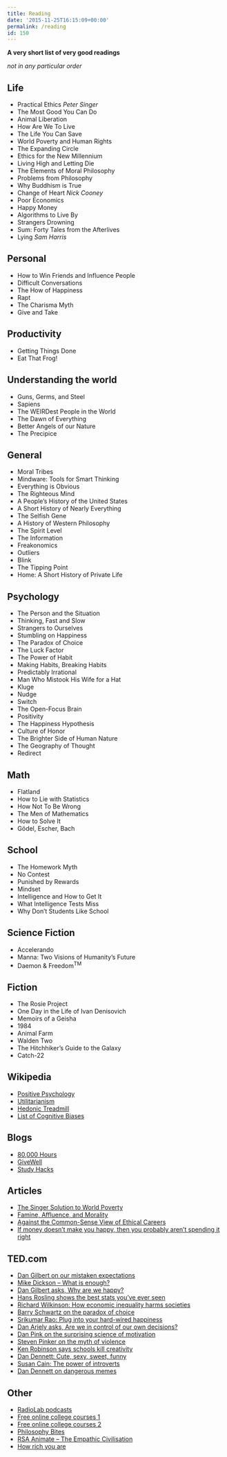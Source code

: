 ```yaml
---
title: Reading
date: '2015-11-25T16:15:09+00:00'
permalink: /reading
id: 150
---
```

**A very short list of very good readings**

_not in any particular order_

## Life

- Practical Ethics _Peter Singer_
- The Most Good You Can Do
- Animal Liberation
- How Are We To Live
- The Life You Can Save
- World Poverty and Human Rights
- The Expanding Circle
- Ethics for the New Millennium
- Living High and Letting Die
- The Elements of Moral Philosophy
- Problems from Philosophy
- Why Buddhism is True
- Change of Heart _Nick Cooney_
- Poor Economics
- Happy Money
- Algorithms to Live By
- Strangers Drowning
- Sum: Forty Tales from the Afterlives
- Lying _Sam Harris_

## Personal

- How to Win Friends and Influence People
- Difficult Conversations
- The How of Happiness
- Rapt
- The Charisma Myth
- Give and Take

## Productivity

- Getting Things Done
- Eat That Frog!

## Understanding the world

- Guns, Germs, and Steel
- Sapiens
- The WEIRDest People in the World
- The Dawn of Everything
- Better Angels of our Nature
- The Precipice

## General

- Moral Tribes
- Mindware: Tools for Smart Thinking
- Everything is Obvious
- The Righteous Mind
- A People’s History of the United States
- A Short History of Nearly Everything
- The Selfish Gene
- A History of Western Philosophy
- The Spirit Level
- The Information
- Freakonomics
- Outliers
- Blink
- The Tipping Point
- Home: A Short History of Private Life

## Psychology

- The Person and the Situation
- Thinking, Fast and Slow
- Strangers to Ourselves
- Stumbling on Happiness
- The Paradox of Choice
- The Luck Factor
- The Power of Habit
- Making Habits, Breaking Habits
- Predictably Irrational
- Man Who Mistook His Wife for a Hat
- Kluge
- Nudge
- Switch
- The Open-Focus Brain
- Positivity
- The Happiness Hypothesis
- Culture of Honor
- The Brighter Side of Human Nature
- The Geography of Thought
- Redirect

## Math

- Flatland
- How to Lie with Statistics
- How Not To Be Wrong
- The Men of Mathematics
- How to Solve It
- Gödel, Escher, Bach

## School

- The Homework Myth
- No Contest
- Punished by Rewards
- Mindset
- Intelligence and How to Get It
- What Intelligence Tests Miss
- Why Don’t Students Like School

## Science Fiction

- Accelerando
- Manna: Two Visions of Humanity’s Future
- Daemon &amp; Freedom<sup>TM</sup>

## Fiction

- The Rosie Project
- One Day in the Life of Ivan Denisovich
- Memoirs of a Geisha
- 1984
- Animal Farm
- Walden Two
- The Hitchhiker’s Guide to the Galaxy
- Catch-22

## Wikipedia

- [Positive Psychology](http://en.wikipedia.org/wiki/Positive_psychology)
- [Utilitarianism](http://en.wikipedia.org/wiki/Utilitarianism)
- [Hedonic Treadmill](http://en.wikipedia.org/wiki/Hedonic_treadmill)
- [List of Cognitive Biases](http://en.wikipedia.org/wiki/List_of_cognitive_biases)

## Blogs

- [80,000 Hours](http://80000hours.org/blog)
- [GiveWell](http://blog.givewell.org/)
- [Study Hacks](http://calnewport.com/blog/)

## Articles

- [The Singer Solution to World Poverty](http://www.utilitarian.net/singer/by/19990905.htm)
- [Famine, Affluence, and Morality](http://www.utilitarian.net/singer/by/1972----.htm)
- [Against the Common-Sense View of Ethical Careers](http://oxford.academia.edu/WilliamCrouch/Papers/1621500/Against_the_Common-Sense_View_of_Ethical_Careers)
- [If money doesn’t make you happy, then you probably aren’t spending it right](http://www.wjh.harvard.edu/~dtg/DUNN%20GILBERT%20&%20WILSON%20(2011).pdf)

## TED.com

- [Dan Gilbert on our mistaken expectations](http://www.ted.com/talks/lang/en/dan_gilbert_researches_happiness.html)
- [Mike Dickson – What is enough?](http://tedxtalks.ted.com/video/TEDxExeter-Mike-Dickson-What-is)
- [Dan Gilbert asks, Why are we happy?](http://www.ted.com/talks/dan_gilbert_asks_why_are_we_happy.html)
- [Hans Rosling shows the best stats you’ve ever seen](http://www.ted.com/talks/hans_rosling_shows_the_best_stats_you_ve_ever_seen.html)
- [Richard Wilkinson: How economic inequality harms societies](http://www.ted.com/talks/lang/en/richard_wilkinson.html)
- [Barry Schwartz on the paradox of choice](http://www.ted.com/talks/barry_schwartz_on_the_paradox_of_choice.html)
- [Srikumar Rao: Plug into your hard-wired happiness](http://www.ted.com/talks/srikumar_rao_plug_into_your_hard_wired_happiness.html)
- [Dan Ariely asks, Are we in control of our own decisions?](http://www.ted.com/talks/dan_ariely_asks_are_we_in_control_of_our_own_decisions.html)
- [Dan Pink on the surprising science of motivation](http://www.ted.com/talks/dan_pink_on_motivation.html)
- [Steven Pinker on the myth of violence](http://www.ted.com/talks/steven_pinker_on_the_myth_of_violence.html)
- [Ken Robinson says schools kill creativity](http://www.ted.com/talks/ken_robinson_says_schools_kill_creativity.html)
- [Dan Dennett: Cute, sexy, sweet, funny](http://www.ted.com/talks/dan_dennett_cute_sexy_sweet_funny.html)
- [Susan Cain: The power of introverts](http://www.ted.com/talks/susan_cain_the_power_of_introverts.html)
- [Dan Dennett on dangerous memes](http://www.ted.com/talks/dan_dennett_on_dangerous_memes.html)

## Other

- [RadioLab podcasts](http://www.radiolab.org/)
- [Free online college courses 1](https://www.edx.org/)
- [Free online college courses 2](https://www.coursera.org/)
- [Philosophy Bites](http://philosophybites.com/)
- [RSA Animate – The Empathic Civilisation](http://www.youtube.com/watch?v=l7AWnfFRc7g)
- [How rich you are](http://www.givingwhatwecan.org/resources/how-rich-you-are.php)
